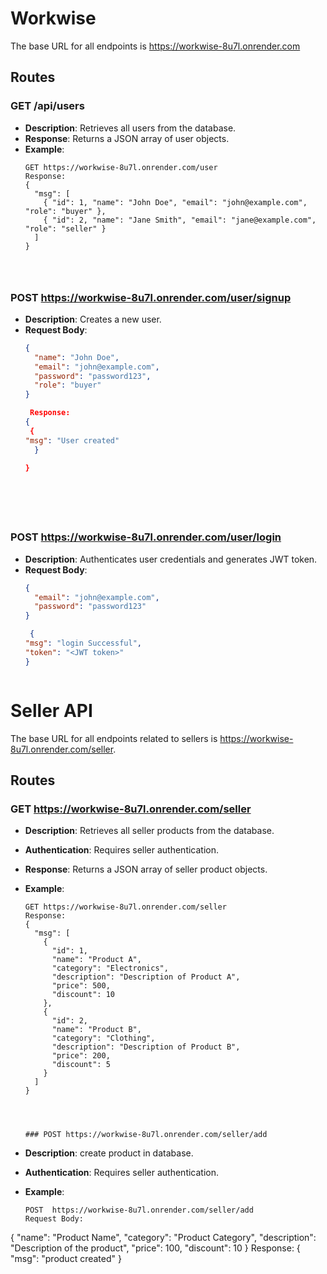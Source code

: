 # Workwise

The base URL for all endpoints is https://workwise-8u7l.onrender.com

## Routes


### GET /api/users

- **Description**: Retrieves all users from the database.
- **Response**: Returns a JSON array of user objects.
- **Example**:
  ```http
  GET https://workwise-8u7l.onrender.com/user
  Response:
  {
    "msg": [
      { "id": 1, "name": "John Doe", "email": "john@example.com", "role": "buyer" },
      { "id": 2, "name": "Jane Smith", "email": "jane@example.com", "role": "seller" }
    ]
  }




### POST https://workwise-8u7l.onrender.com/user/signup

- **Description**: Creates a new user.
- **Request Body**:
  ```json
  {
    "name": "John Doe",
    "email": "john@example.com",
    "password": "password123",
    "role": "buyer"
  }

   Response:
  {
   {
  "msg": "User created"
    }

  }







### POST https://workwise-8u7l.onrender.com/user/login

- **Description**: Authenticates user credentials and generates JWT token.
- **Request Body**:
  ```json
  {
    "email": "john@example.com",
    "password": "password123"
  }

   {
  "msg": "login Successful",
  "token": "<JWT token>"
  }



# Seller API

The base URL for all endpoints related to sellers is https://workwise-8u7l.onrender.com/seller.

## Routes

### GET https://workwise-8u7l.onrender.com/seller

- **Description**: Retrieves all seller products from the database.
- **Authentication**: Requires seller authentication.
- **Response**: Returns a JSON array of seller product objects.
- **Example**:
  ```http
  GET https://workwise-8u7l.onrender.com/seller
  Response:
  {
    "msg": [
      {
        "id": 1,
        "name": "Product A",
        "category": "Electronics",
        "description": "Description of Product A",
        "price": 500,
        "discount": 10
      },
      {
        "id": 2,
        "name": "Product B",
        "category": "Clothing",
        "description": "Description of Product B",
        "price": 200,
        "discount": 5
      }
    ]
  }




  ### POST https://workwise-8u7l.onrender.com/seller/add

- **Description**: create product in database.
- **Authentication**: Requires seller authentication.

- **Example**:
  ```http
  POST  https://workwise-8u7l.onrender.com/seller/add
  Request Body:
{
  "name": "Product Name",
  "category": "Product Category",
  "description": "Description of the product",
  "price": 100,
  "discount": 10
}
Response:
{
  "msg": "product created"
}






